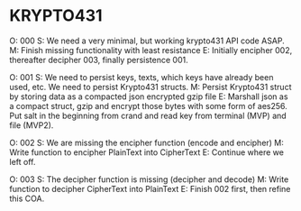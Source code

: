 # KRYPTO431

O: 000
S: We need a very minimal, but working krypto431 API code ASAP.
M: Finish missing functionality with least resistance
E: Initially encipher 002, thereafter decipher 003, finally persistence 001.


O: 001
S: We need to persist keys, texts, which keys have already been used, etc. We need to persist Krypto431 structs.
M: Persist Krypto431 struct by storing data as a compacted json encrypted gzip file
E: Marshall json as a compact struct, gzip and encrypt those bytes with some form of aes256. Put salt in the beginning from crand and read key from terminal (MVP) and file (MVP2).

O: 002 
S: We are missing the encipher function (encode and encipher)
M: Write function to encipher PlainText into CipherText
E: Continue where we left off.

O: 003
S: The decipher function is missing (decipher and decode)
M: Write function to decipher CipherText into PlainText
E: Finish 002 first, then refine this COA.





